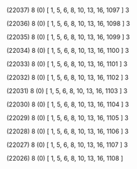 (22037) 8 (0) [ 1, 5, 6, 8, 10, 13, 16, 1097 ] 3 


(22036) 8 (0) [ 1, 5, 6, 8, 10, 13, 16, 1098 ] 3 


(22035) 8 (0) [ 1, 5, 6, 8, 10, 13, 16, 1099 ] 3 


(22034) 8 (0) [ 1, 5, 6, 8, 10, 13, 16, 1100 ] 3 


(22033) 8 (0) [ 1, 5, 6, 8, 10, 13, 16, 1101 ] 3 


(22032) 8 (0) [ 1, 5, 6, 8, 10, 13, 16, 1102 ] 3 


(22031) 8 (0) [ 1, 5, 6, 8, 10, 13, 16, 1103 ] 3 


(22030) 8 (0) [ 1, 5, 6, 8, 10, 13, 16, 1104 ] 3 


(22029) 8 (0) [ 1, 5, 6, 8, 10, 13, 16, 1105 ] 3 


(22028) 8 (0) [ 1, 5, 6, 8, 10, 13, 16, 1106 ] 3 


(22027) 8 (0) [ 1, 5, 6, 8, 10, 13, 16, 1107 ] 3 


(22026) 8 (0) [ 1, 5, 6, 8, 10, 13, 16, 1108 ]  

